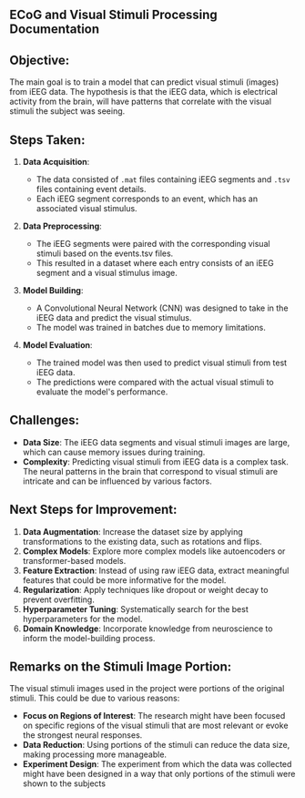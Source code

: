
ECoG and Visual Stimuli Processing Documentation
------------------------------------------------

Objective:
-----------
The main goal is to train a model that can predict visual stimuli (images) from iEEG data. The hypothesis is that the iEEG data, which is electrical activity from the brain, will have patterns that correlate with the visual stimuli the subject was seeing.

Steps Taken:
-------------
1. **Data Acquisition**:
    - The data consisted of `.mat` files containing iEEG segments and `.tsv` files containing event details.
    - Each iEEG segment corresponds to an event, which has an associated visual stimulus.

2. **Data Preprocessing**:
    - The iEEG segments were paired with the corresponding visual stimuli based on the events.tsv files.
    - This resulted in a dataset where each entry consists of an iEEG segment and a visual stimulus image.

3. **Model Building**:
    - A Convolutional Neural Network (CNN) was designed to take in the iEEG data and predict the visual stimulus.
    - The model was trained in batches due to memory limitations.

4. **Model Evaluation**:
    - The trained model was then used to predict visual stimuli from test iEEG data.
    - The predictions were compared with the actual visual stimuli to evaluate the model's performance.

Challenges:
------------
- **Data Size**: The iEEG data segments and visual stimuli images are large, which can cause memory issues during training.
- **Complexity**: Predicting visual stimuli from iEEG data is a complex task. The neural patterns in the brain that correspond to visual stimuli are intricate and can be influenced by various factors.

Next Steps for Improvement:
----------------------------
1. **Data Augmentation**: Increase the dataset size by applying transformations to the existing data, such as rotations and flips.
2. **Complex Models**: Explore more complex models like autoencoders or transformer-based models.
3. **Feature Extraction**: Instead of using raw iEEG data, extract meaningful features that could be more informative for the model.
4. **Regularization**: Apply techniques like dropout or weight decay to prevent overfitting.
5. **Hyperparameter Tuning**: Systematically search for the best hyperparameters for the model.
6. **Domain Knowledge**: Incorporate knowledge from neuroscience to inform the model-building process.

Remarks on the Stimuli Image Portion:
--------------------------------------
The visual stimuli images used in the project were portions of the original stimuli. This could be due to various reasons:
- **Focus on Regions of Interest**: The research might have been focused on specific regions of the visual stimuli that are most relevant or evoke the strongest neural responses.
- **Data Reduction**: Using portions of the stimuli can reduce the data size, making processing more manageable.
- **Experiment Design**: The experiment from which the data was collected might have been designed in a way that only portions of the stimuli were shown to the subjects
